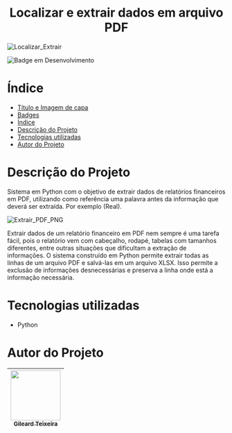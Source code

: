 <h1 align="center"> Localizar e extrair dados em arquivo PDF </h1>

![Localizar_Extrair](https://user-images.githubusercontent.com/111284002/226923205-51785afc-b81d-464e-8748-3a20b53fbdde.png)


![Badge em Desenvolvimento](http://img.shields.io/static/v1?label=STATUS&message=EM%20DESENVOLVIMENTO&color=GREEN&style=for-the-badge)

# Índice 

* [Título e Imagem de capa](#Título-e-Imagem-de-capa)
* [Badges](#badges)
* [Índice](#índice)
* [Descrição do Projeto](#descrição-do-projeto)
* [Tecnologias utilizadas](#tecnologias-utilizadas)
* [Autor do Projeto](#Autor-do-Projeto)

# Descrição do Projeto

Sistema em Python com o objetivo de extrair dados de relatórios financeiros em PDF, utilizando como referência uma palavra antes da informação que deverá ser extraída. Por exemplo (Real). 

![Extrair_PDF_PNG](https://user-images.githubusercontent.com/111284002/226928097-4bc8a06e-ecfd-4a4a-b98f-09d44f3ca523.png)

Extrair dados de um relatório financeiro em PDF nem sempre é uma tarefa fácil, pois o relatório vem com cabeçalho, rodapé, tabelas com tamanhos diferentes, entre outras situações que dificultam a extração de informações. O sistema construído em Python permite extrair todas as linhas de um arquivo PDF e salvá-las em um arquivo XLSX. Isso permite a exclusão de informações desnecessárias e preserva a linha onde está a informação necessária.

# Tecnologias utilizadas
* Python


# Autor do Projeto

| [<img src="https://avatars.githubusercontent.com/u/111284002?s=400&u=90233005b4c13fbb4a1c3d4eb8c0a66df1f11139&v=4" width=115><br><sub> Gileard Teixeira</sub>](https://github.com/Gil-Ti) |
| :---: |
